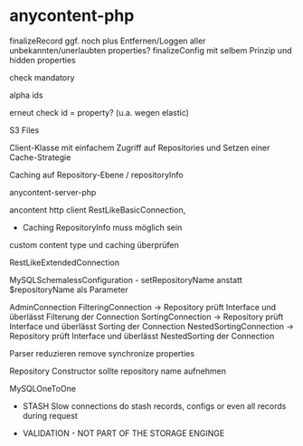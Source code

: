 # anycontent-php


finalizeRecord ggf. noch plus Entfernen/Loggen aller unbekannten/unerlaubten properties?
finalizeConfig mit selbem Prinzip und hidden properties

check mandatory


alpha ids



erneut check id = property? (u.a. wegen elastic)

S3 Files


Client-Klasse mit einfachem Zugriff auf Repositories und Setzen einer Cache-Strategie

Caching auf Repository-Ebene / repositoryInfo

anycontent-server-php

ancontent http client RestLikeBasicConnection, 

- Caching RepositoryInfo muss möglich sein


custom content type und caching überprüfen

RestLikeExtendedConnection


MySQLSchemalessConfiguration - setRepositoryName anstatt $repositoryName als Parameter


AdminConnection
FilteringConnection -> Repository prüft Interface und überlässt Filterung der Connection
SortingConnection -> Repository prüft Interface und überlässt Sorting der Connection
NestedSortingConnection -> Repository prüft Interface und überlässt NestedSorting der Connection


Parser reduzieren
remove synchronize properties

Repository Constructor sollte repository name aufnehmen



MySQLOneToOne


- STASH
  Slow connections do stash records, configs or even all records during request
  
- VALIDATION - NOT PART OF THE STORAGE ENGINGE  